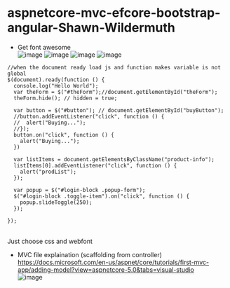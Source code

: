 # aspnetcore-mvc-efcore-bootstrap-angular-Shawn-Wildermuth
-  Get font awesome <br />
![image](https://user-images.githubusercontent.com/64368109/138809771-dc798386-c5d1-4c44-b896-5fd2d653079d.png)
![image](https://user-images.githubusercontent.com/64368109/138809860-a2c6c4d4-4c3e-4b63-8b67-aa29f783420d.png)
![image](https://user-images.githubusercontent.com/64368109/130649683-c8e59f5a-4a59-41bc-b9c1-a84fa130b2a9.png)
![image](https://user-images.githubusercontent.com/64368109/138809930-093f126e-cb95-48d8-9b03-cbea194e1e67.png)
```
//when the document ready load js and function makes variable is not global
$(document).ready(function () {
  console.log("Hello World");
  var theForm = $("#theForm");//document.getElementById("theForm");
  theForm.hide(); // hidden = true;

  var button = $("#button"); // document.getElementById("buyButton");
  //button.addEventListener("click", function () {
  //  alert("Buying...");
  //});
  button.on("click", function () {
    alert("Buying...");
  })

  var listItems = document.getElementsByClassName("product-info");
  listItems[0].addEventListener("click", function () {
    alert("prodList");
  });

  var popup = $("#login-block .popup-form");
  $("#login-block .toggle-item").on("click", function () {
    popup.slideToggle(250);
  });

});

```
<br />Just choose css and webfont

-  MVC file explaination (scaffolding from controller) <br>
https://docs.microsoft.com/en-us/aspnet/core/tutorials/first-mvc-app/adding-model?view=aspnetcore-5.0&tabs=visual-studio <br>
![image](https://user-images.githubusercontent.com/64368109/138923452-2386ee57-138c-46c5-9ca5-5121c227b778.png) <br>

